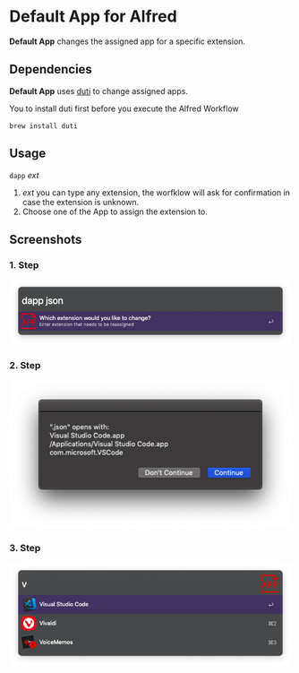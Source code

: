 # Default App for Alfred

**Default App** changes the assigned app for a specific extension.

## Dependencies

**Default App** uses [duti](https://github.com/moretension/duti) to change assigned apps. 

You to install duti first before you execute the Alfred Workflow

````
brew install duti
````
## Usage

`dapp` *ext*

1. *ext* you can type any extension, the worfklow will ask for confirmation in case the extension is unknown. 
2. Choose one of the App to assign the extension to. 

## Screenshots

### 1. Step

![1](img/1.png)

### 2. Step

![2](img/2.png)

### 3. Step
![3](img/3.png)